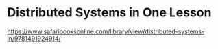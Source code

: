 # Distributed Systems in One Lesson

https://www.safaribooksonline.com/library/view/distributed-systems-in/9781491924914/
